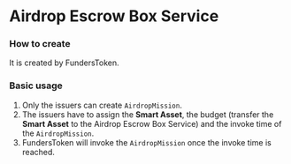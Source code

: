 # Airdrop Escrow Box Service 

### How to create

It is created by FundersToken.

### Basic usage

1. Only the issuers can create `AirdropMission`.
2. The issuers have to assign the **Smart Asset**, the budget (transfer the **Smart Asset** to the Airdrop Escrow Box Service) and the invoke time of the `AirdropMission`.
3. FundersToken will invoke the `AirdropMission` once the invoke time is reached.

